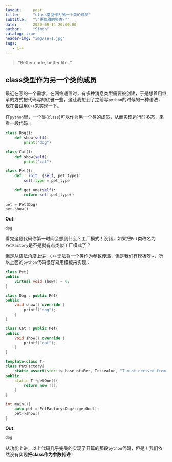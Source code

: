 ```yaml
---
layout:     post
title:      "class类型作为另一个类的成员"
subtitle:   "\"更优雅的多态\""
date:       2020-09-14 20:00:00
author:     "Simon"
catalog: true
header-img: "img/se-1.jpg"
tags:
   - C++
---
```


> “Better code, better life. ”

## class类型作为另一个类的成员

最近在写的一个需求，在网络通信时，有多种消息类型需要被创建，于是想着用继承的方式把代码写的优雅一些，这让我想到了之前写`python`的时候的一种语法，现在尝试用`C++`来实现一下。

在`python`里，一个类(`class`)可以作为另一个类的成员，从而实现运行时多态，来看一段代码：

```python
class Dog():
    def show(self):
        print("dog")
        
class Cat():
    def show(self):
        print("cat")
        
class Pet():
    def __init__(self, pet_type):
        self.type = pet_type
        
    def get_one(self):
        return self.pet_type()
    
pet = Pet(Dog)
pet.show()
```

**Out:**

```python
dog
```

看完这段代码你第一时间会想到什么？工厂模式！没错，如果把`Pet`类改名为`PetFactory`是不是就有点类似工厂模式了？

但是从语法角度上讲，`C++`无法将一个类作为参数传递，但是我们有模板呀~，所以上面的`python`代码很容易用模板来实现：

```c++
class Pet{
public:
	virtual void show() = 0;    
}

class Dog : public Pet{
public:
    void show() override {
        printf("dog");
    }
}

class Cat : public Pet{
public:
    void show() override {
        printf("cat");
    }
}

template<class T>
class PetFactory{
    static_assert(std::is_base_of<Pet, T>::value, "T must derived from Pet!");
public:
    static T *getOne(){
     	return new T();   
    }
}

int main(){
	auto pet = PetFactory<Dog>::getOne();
    pet->show()
}
```

**Out:**

```c++
dog
```

从功能上讲，以上代码几乎完美的实现了开篇的那段`python`代码，但是！我们依然没有实现**把class作为参数传递！**


